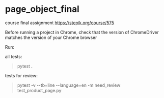 # page_object_final
 course final assignment https://stepik.org/course/575
 

Before running a project in Chrome, check that the version of ChromeDriver matches the version of your Chrome browser

Run: 

all tests:
> pytest .

tests for review:
> pytest -v --tb=line --language=en -m need_review test_product_page.py
